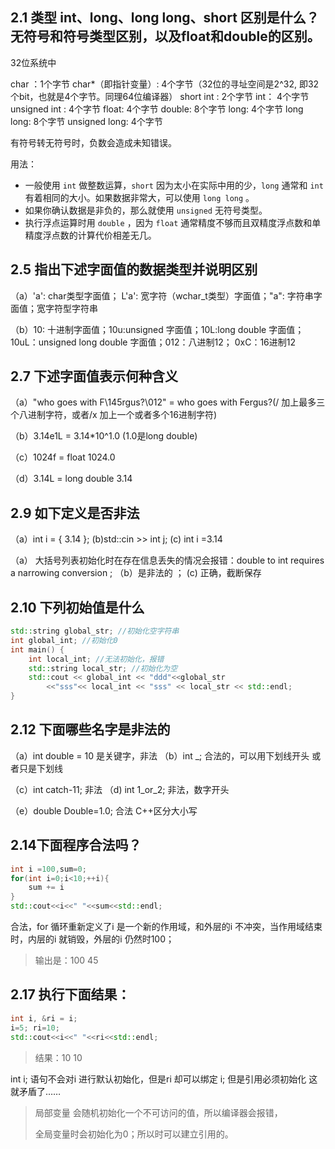 ## 2.1 类型 int、long、long long、short 区别是什么？无符号和符号类型区别，以及float和double的区别。

32位系统中

char ：1个字节
char*（即指针变量）: 4个字节（32位的寻址空间是2^32, 即32个bit，也就是4个字节。同理64位编译器）
short int : 2个字节
int： 4个字节
unsigned int : 4个字节
float: 4个字节
double:  8个字节
long:  4个字节
long long: 8个字节
unsigned long: 4个字节

有符号转无符号时，负数会造成未知错误。

用法：

- 一般使用 `int` 做整数运算，`short` 因为太小在实际中用的少，`long` 通常和 `int` 有着相同的大小。如果数据非常大，可以使用 `long long` 。
- 如果你确认数据是非负的，那么就使用 `unsigned` 无符号类型。
- 执行浮点运算时用 `double` ，因为 `float` 通常精度不够而且双精度浮点数和单精度浮点数的计算代价相差无几。

## 2.5 指出下述字面值的数据类型并说明区别

（a）'a': char类型字面值； L'a': 宽字符（wchar_t类型）字面值；"a": 字符串字面值；宽字符型字符串

（b）10: 十进制字面值；10u:unsigned 字面值；10L:long double 字面值；10uL：unsigned long double 字面值；012：八进制12； 0xC：16进制12

## 2.7 下述字面值表示何种含义

（a）"who goes with F\145rgus?\012" = who goes with Fergus?(/ 加上最多三个八进制字符，或者/x 加上一个或者多个16进制字符)

（b）3.14e1L = 3.14*10^1.0 (1.0是long double)

（c）1024f = float 1024.0

（d）3.14L = long double 3.14

## 2.9 如下定义是否非法

（a）int i = { 3.14 }; (b)std::cin >> int j; (c) int i =3.14

（a） 大括号列表初始化时在存在信息丢失的情况会报错：double to int  requires a narrowing conversion ; （b）是非法的 ； (c) 正确，截断保存

## 2.10 下列初始值是什么

```c++
std::string global_str; //初始化空字符串
int global_int; //初始化0 
int main() {
	int local_int; //无法初始化，报错
	std::string local_str; //初始化为空
	std::cout << global_int << "ddd"<<global_str 
		<<"sss"<< local_int << "sss" << local_str << std::endl;
}
```

## 2.12 下面哪些名字是非法的

（a）int double = 10 是关键字，非法	（b）int _;  合法的，可以用下划线开头 或者只是下划线

（c）int catch-11; 非法	（d) int 1_or_2; 非法，数字开头

（e）double Double=1.0;  合法 C++区分大小写

## 2.14下面程序合法吗？

```c++
int i =100,sum=0;
for(int i=0;i<10;++i){
    sum += i
}
std::cout<<i<<" "<<sum<<std::endl;
```

合法，for 循环重新定义了i 是一个新的作用域，和外层的i 不冲突，当作用域结束时，内层的i 就销毁，外层的i 仍然时100；

> 输出是：100 45

## 2.17 执行下面结果：

```c++
int i, &ri = i;
i=5; ri=10;
std::cout<<i<<" "<<ri<<std::endl;
```

> 结果：10 10

int i; 语句不会对i 进行默认初始化，但是ri 却可以绑定  i;   但是引用必须初始化  这就矛盾了……

> 局部变量 会随机初始化一个不可访问的值，所以编译器会报错，
>
> 全局变量时会初始化为0；所以时可以建立引用的。











